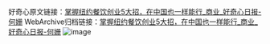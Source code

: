 好奇心原文链接：[掌握纽约餐饮创业5大招，在中国也一样能行_商业_好奇心日报-何姗](https://www.qdaily.com/articles/5517.html)
WebArchive归档链接：[掌握纽约餐饮创业5大招，在中国也一样能行_商业_好奇心日报-何姗](http://web.archive.org/web/20190623164931/https://www.qdaily.com/articles/5517.html)
![image](http://ww3.sinaimg.cn/large/007d5XDply1g3w8ne3nj1j30u05gihdt)
